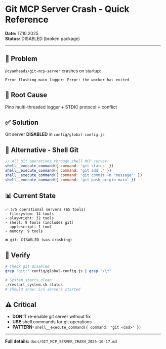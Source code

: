 # Git MCP Server Crash - Quick Reference
**Date:** 17.10.2025  
**Status:** DISABLED (broken package)

---

## 🔴 Problem
`@cyanheads/git-mcp-server` crashes on startup:
```
Error flushing main logger: Error: the worker has exited
```

## 🎯 Root Cause
Pino multi-threaded logger + STDIO protocol = conflict

## ✅ Solution
Git server **DISABLED** in `config/global-config.js`

## 🔧 Alternative - Shell Git
```javascript
// All git operations through shell MCP server:
shell__execute_command({ command: 'git status' })
shell__execute_command({ command: 'git add .' })
shell__execute_command({ command: 'git commit -m "message"' })
shell__execute_command({ command: 'git push origin main' })
```

## 📊 Current State
```
✅ 5/5 operational servers (65 tools)
- filesystem: 14 tools
- playwright: 32 tools
- shell: 9 tools (includes git)
- applescript: 1 tool
- memory: 9 tools

❌ git: DISABLED (was crashing)
```

## 🧪 Verify
```bash
# Check git disabled
grep "git:" config/global-config.js | grep "/\*"

# System starts clean
./restart_system.sh status
# Should show: 5/5 servers started
```

## ⚠️ Critical
- **DON'T** re-enable git server without fix
- **USE** shell commands for git operations
- **PATTERN:** `shell__execute_command({ command: 'git <cmd>' })`

---

**Full details:** `docs/GIT_MCP_SERVER_CRASH_2025-10-17.md`
